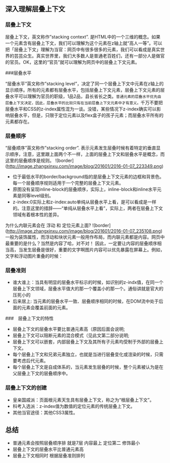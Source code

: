 
## 深入理解层叠上下文

### 层叠上下文
层叠上下文，英文称作”stacking context”. 是HTML中的一个三维的概念。如果一个元素含有层叠上下文，我们可以理解为这个元素在z轴上就“高人一等”。可以把「层叠上下文」理解为当官：网页中有很多很多的元素，我们可以看成是真实世界的芸芸众生。真实世界里，我们大多数人是普通老百姓们，还有一部分人是做官的官员。OK，这里的“官员”就可以理解为网页中的层叠上下文元素。

###层叠水平

“层叠水平”英文称作”stacking level”，决定了同一个层叠上下文中元素在z轴上的显示顺序。所有的元素都有层叠水平，包括层叠上下文元素，层叠上下文元素的层叠水平可以理解为官员的职级，1品2品，县长省长之类。`普通元素的层叠水平优先由层叠上下文决定，因此，层叠水平的比较只有在当前层叠上下文元素中才有意义。`千万不要把层叠水平和CSS的z-index属性混为一谈。没错，某些情况下z-index确实可以影响层叠水平，但是，只限于定位元素以及flex盒子的孩子元素；而层叠水平所有的元素都存在。


### 层叠顺序

“层叠顺序”英文称作”stacking order”. 表示元素发生层叠时候有着特定的垂直显示顺序，注意，这里跟上面两个不一样，上面的层叠上下文和层叠水平是概念，而这里的层叠顺序是规则。
![border] (http://image.zhangxinxu.com/image/blog/201601/2016-01-07_223349.png)


* 位于最低水平的border/background指的是层叠上下文元素的边框和背景色。每一个层叠顺序规则适用于一个完整的层叠上下文元素。
* 原图没有呈现inline-block的层叠顺序，实际上，inline-block和inline水平元素是同等level级别。
* z-index:0实际上和z-index:auto单纯从层叠水平上看，是可以看成是一样的。注意这里的措辞——“单纯从层叠水平上看”，实际上，两者在层叠上下文领域有着根本性的差异。

为什么内联元素会在 浮动 和 定位元素上面?
![border] (http://image.zhangxinxu.com/image/blog/201601/2016-01-07_235108.png)
一般为装饰属性，而浮动和块状元素一般用作布局，而内联元素都是内容。网页中最重要的是什么？当然是内容了哈，对不对！
因此，一定要让内容的层叠顺序相当高，当发生层叠是很好，重要的文字啊图片内容可以优先暴露在屏幕上。例如，文字和浮动图片重叠的时候：


### 层叠准则

* 谁大谁上：当具有明显的层叠水平标示的时候，如识别的z-indx值，在同一个层叠上下文领域，层叠水平值大的那一个覆盖小的那一个。通俗讲就是官大的压死小的
* 后来居上: 当元素的层叠水平一致、层叠顺序相同的时候，在DOM流中处于后面的元素会覆盖前面的元素。

###　层叠上下文的特性
* 层叠上下文的层叠水平要比普通元素高（原因后面会说明;
* 层叠上下文可以阻断元素的混合模式（见此文第二部分说明;
* 层叠上下文可以嵌套，内部层叠上下文及其所有子元素均受制于外部的层叠上下文。
* 每个层叠上下文和兄弟元素独立，也就是当进行层叠变化或渲染的时候，只需要考虑后代元素。
* 每个层叠上下文是自成体系的，当元素发生层叠的时候，整个元素被认为是在父层叠上下文的层叠顺序中。

### 层叠上下文的创建

* 皇亲国戚派：页面根元素天生具有层叠上下文，称之为“根层叠上下文”。
* 科考入选派：z-index值为数值的定位元素的传统层叠上下文。
* 其他当官途径：其他CSS3属性。


## 总结

* 普通元素会按照层叠顺序排 就是7层 内容最上 定位第二 修饰最小
* 层叠上下文的层叠水平比普通元素高
* 层叠上下文相同时 根据层叠准则排列

